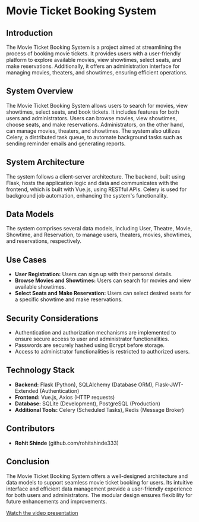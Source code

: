 # Movie Ticket Booking System

## Introduction
The Movie Ticket Booking System is a project aimed at streamlining the process of booking movie tickets. It provides users with a user-friendly platform to explore available movies, view showtimes, select seats, and make reservations. Additionally, it offers an administration interface for managing movies, theaters, and showtimes, ensuring efficient operations.

## System Overview
The Movie Ticket Booking System allows users to search for movies, view showtimes, select seats, and book tickets. It includes features for both users and administrators. Users can browse movies, view showtimes, choose seats, and make reservations. Administrators, on the other hand, can manage movies, theaters, and showtimes. The system also utilizes Celery, a distributed task queue, to automate background tasks such as sending reminder emails and generating reports.

## System Architecture
The system follows a client-server architecture. The backend, built using Flask, hosts the application logic and data and communicates with the frontend, which is built with Vue.js, using RESTful APIs. Celery is used for background job automation, enhancing the system's functionality.

## Data Models
The system comprises several data models, including User, Theatre, Movie, Showtime, and Reservation, to manage users, theaters, movies, showtimes, and reservations, respectively.

## Use Cases
- **User Registration:** Users can sign up with their personal details.
- **Browse Movies and Showtimes:** Users can search for movies and view available showtimes.
- **Select Seats and Make Reservation:** Users can select desired seats for a specific showtime and make reservations.

## Security Considerations
- Authentication and authorization mechanisms are implemented to ensure secure access to user and administrator functionalities.
- Passwords are securely hashed using Bcrypt before storage.
- Access to administrator functionalities is restricted to authorized users.

## Technology Stack
- **Backend:** Flask (Python), SQLAlchemy (Database ORM), Flask-JWT-Extended (Authentication)
- **Frontend:** Vue.js, Axios (HTTP requests)
- **Database:** SQLite (Development), PostgreSQL (Production)
- **Additional Tools:** Celery (Scheduled Tasks), Redis (Message Broker)

## Contributors
- **Rohit Shinde** (github.com/rohitshinde333)
## Conclusion
The Movie Ticket Booking System offers a well-designed architecture and data models to support seamless movie ticket booking for users. Its intuitive interface and efficient data management provide a user-friendly experience for both users and administrators. The modular design ensures flexibility for future enhancements and improvements.

[Watch the video presentation](https://drive.google.com/file/d/1R8GdCYRw8Byn17ZBN_ij39ahQ5dGH9vM/view?usp=drive_link)